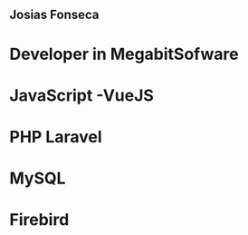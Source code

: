 ## Josias Fonseca

# Developer in MegabitSofware

# JavaScript -VueJS
# PHP Laravel
# MySQL 
# Firebird
